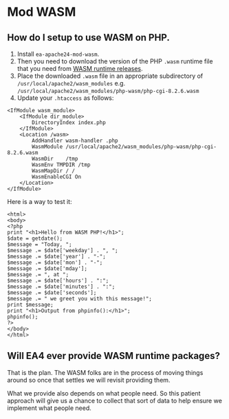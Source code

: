 # Mod WASM

## How do I setup to use WASM on PHP.

1. Install `ea-apache24-mod-wasm`.
1. Then you need to download the version of the PHP `.wasm` runtime file that you need from [WASM runtime releases](https://github.com/vmware-labs/webassembly-language-runtimes/releases).
1. Place the downloaded `.wasm` file in an appropriate subdirectory of `/usr/local/apache2/wasm_modules`
    e.g. `/usr/local/apache2/wasm_modules/php-wasm/php-cgi-8.2.6.wasm`
1. Update your `.htaccess` as follows:

```
<IfModule wasm_module>
    <IfModule dir_module>
        DirectoryIndex index.php
    </IfModule>
    <Location /wasm>
        AddHandler wasm-handler .php
        WasmModule /usr/local/apache2/wasm_modules/php-wasm/php-cgi-8.2.6.wasm
        WasmDir    /tmp
        WasmEnv TMPDIR /tmp
        WasmMapDir / /
        WasmEnableCGI On
    </Location>
</IfModule>
```

Here is a way to test it:

```
<html>
<body>
<?php
print "<h1>Hello from WASM PHP!</h1>";
$date = getdate();
$message = "Today, ";
$message .= $date['weekday'] . ", ";
$message .= $date['year'] . "-";
$message .= $date['mon'] . "-";
$message .= $date['mday'];
$message .= ", at ";
$message .= $date['hours'] . ":";
$message .= $date['minutes'] . ":";
$message .= $date['seconds'];
$message .= " we greet you with this message!";
print $message;
print "<h1>Output from phpinfo():</h1>";
phpinfo();
?>
</body>
</html>
```

## Will EA4 ever provide WASM runtime packages?

That is the plan. The WASM folks are in the process of moving things around so once that settles we will revisit providing them.

What we provide also depends on what people need. So this patient approach will give us a chance to collect that sort of data to help ensure we implement what people need.
